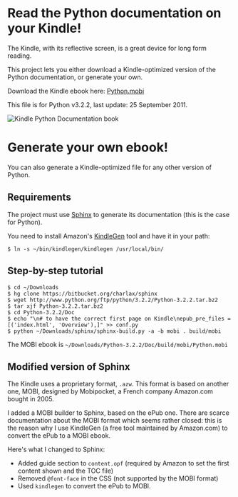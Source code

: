 Read the Python documentation on your Kindle!
=============================================

The Kindle, with its reflective screen, is a great device for long form reading.

This project lets you either download a Kindle-optimized version of the Python documentation, or generate your own.

Download the Kindle ebook here: [Python.mobi](https://github.com/charlax/Python-Documentation-Kindle/raw/master/Python.mobi)

This file is for Python v3.2.2, last update: 25 September 2011.

![Kindle Python Documentation book](https://github.com/charlax/Python-Documentation-Kindle/raw/master/img/Kindle-Python-Documentation.png)

Generate your own ebook!
========================

You can also generate a Kindle-optimized file for any other version of Python.

Requirements
------------

The project must use [Sphinx](http://sphinx.pocoo.org/) to generate its documentation (this is the case for Python).

You need to install Amazon's [KindleGen](http://www.amazon.com/gp/feature.html?ie=UTF8&docId=1000234621) tool and have it in your path:

	$ ln -s ~/bin/kindlegen/kindlegen /usr/local/bin/

Step-by-step tutorial
---------------------

	$ cd ~/Downloads
	$ hg clone https://bitbucket.org/charlax/sphinx
	$ wget http://www.python.org/ftp/python/3.2.2/Python-3.2.2.tar.bz2
	$ tar xjf Python-3.2.2.tar.bz2
	$ cd Python-3.2.2/Doc
	$ echo "\n# to have the correct first page on Kindle\nepub_pre_files = [('index.html', 'Overview'),]" >> conf.py
	$ python ~/Downloads/sphinx/sphinx-build.py -a -b mobi . build/mobi

The MOBI ebook is `~/Downloads/Python-3.2.2/Doc/build/mobi/Python.mobi`

Modified version of Sphinx
--------------------------

The Kindle uses a proprietary format, `.azw`. This format is based on another one, MOBI, designed by Mobipocket, a French company Amazon.com bought in 2005.

I added a MOBI builder to Sphinx, based on the ePub one. There are scarce documentation about the MOBI format which seems rather closed: this is the reason why I use KindleGen (a free tool maintained by Amazon.com) to convert the ePub to a MOBI ebook.

Here's what I changed to Sphinx:

* Added guide section to `content.opf` (required by Amazon to set the first content shown and the TOC file)
* Removed `@font-face` in the CSS (not supported by the MOBI format)
* Used `kindlegen` to convert the ePub to MOBI.